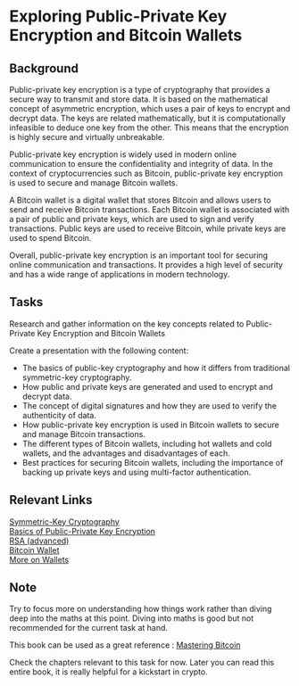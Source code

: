 # Exploring Public-Private Key Encryption and Bitcoin Wallets

## Background

Public-private key encryption is a type of cryptography that provides a secure way to transmit and store data. It is based on the mathematical concept of asymmetric encryption, which uses a pair of keys to encrypt and decrypt data. The keys are related mathematically, but it is computationally infeasible to deduce one key from the other. This means that the encryption is highly secure and virtually unbreakable.

Public-private key encryption is widely used in modern online communication to ensure the confidentiality and integrity of data. In the context of cryptocurrencies such as Bitcoin, public-private key encryption is used to secure and manage Bitcoin wallets.

A Bitcoin wallet is a digital wallet that stores Bitcoin and allows users to send and receive Bitcoin transactions. Each Bitcoin wallet is associated with a pair of public and private keys, which are used to sign and verify transactions. Public keys are used to receive Bitcoin, while private keys are used to spend Bitcoin.

Overall, public-private key encryption is an important tool for securing online communication and transactions. It provides a high level of security and has a wide range of applications in modern technology.

## Tasks

Research and gather information on the key concepts related to Public-Private Key Encryption and Bitcoin Wallets

Create a presentation with the following content:
- The basics of public-key cryptography and how it differs from traditional symmetric-key cryptography.
- How public and private keys are generated and used to encrypt and decrypt data.
- The concept of digital signatures and how they are used to verify the authenticity of data.
- How public-private key encryption is used in Bitcoin wallets to secure and manage Bitcoin transactions.
- The different types of Bitcoin wallets, including hot wallets and cold wallets, and the advantages and disadvantages of each.
- Best practices for securing Bitcoin wallets, including the importance of backing up private keys and using multi-factor authentication.

## Relevant Links

[Symmetric-Key Cryptography](https://doubleoctopus.com/security-wiki/encryption-and-cryptography/symmetric-key-cryptography/#:~:text=What%20is%20the%20difference%20between,and%20the%20other%20to%20decrypt/) \
[Basics of Public-Private Key Encryption](https://skerritt.blog/how-does-public-key-cryptography-work/) \
[RSA (advanced)](https://www.comparitech.com/blog/information-security/rsa-encryption/) \
[Bitcoin Wallet](https://www.forbes.com/advisor/in/investing/cryptocurrency/what-is-a-bitcoin-wallet/#:~:text=Bitcoin%20wallets%20not%20only%20hold,can%20open%20your%20Bitcoin%20wallet/) \
[More on Wallets](https://101blockchains.com/crypto-wallets/)

## Note

Try to focus more on understanding how things work rather than diving deep into the maths at this point. Diving into maths is good but not recommended for the current task at hand.

This book can be used as a great reference : [Mastering Bitcoin](https://github.com/bitcoinbook/bitcoinbook/)

Check the chapters relevant to this task for now. Later you can read this entire book, it is really helpful for a kickstart in crypto.
